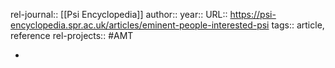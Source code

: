 rel-journal:: [[Psi Encyclopedia]]
author::
year::
URL:: https://psi-encyclopedia.spr.ac.uk/articles/eminent-people-interested-psi
tags:: article, reference
rel-projects:: #AMT



-

